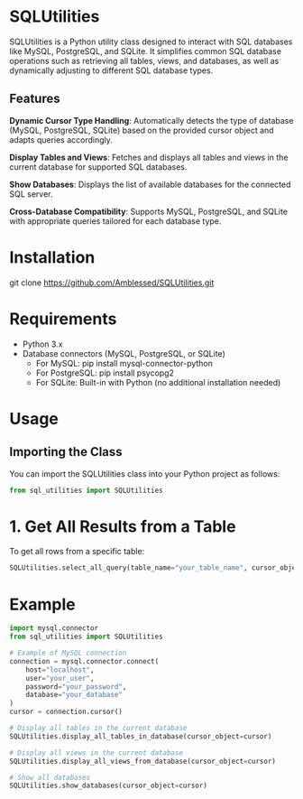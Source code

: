 # SQLUtilities
SQLUtilities is a Python utility class designed to interact with SQL databases like MySQL, PostgreSQL, and SQLite. It simplifies common SQL database operations such as retrieving all tables, views, and databases, as well as dynamically adjusting to different SQL database types.

## Features
**Dynamic Cursor Type Handling**: Automatically detects the type of database (MySQL, PostgreSQL, SQLite) based on the provided cursor object and adapts queries accordingly.

**Display Tables and Views**: Fetches and displays all tables and views in the current database for supported SQL databases.

**Show Databases**: Displays the list of available databases for the connected SQL server.

**Cross-Database Compatibility**: Supports MySQL, PostgreSQL, and SQLite with appropriate queries tailored for each database type.

# Installation
git clone https://github.com/Amblessed/SQLUtilities.git

# Requirements
- Python 3.x
- Database connectors (MySQL, PostgreSQL, or SQLite)
  - For MySQL: pip install mysql-connector-python
  - For PostgreSQL: pip install psycopg2
  - For SQLite: Built-in with Python (no additional installation needed)
 
# Usage
## Importing the Class
You can import the SQLUtilities class into your Python project as follows:  
```python
from sql_utilities import SQLUtilities
```

# 1. Get All Results from a Table
To get all rows from a specific table:  
```python
SQLUtilities.select_all_query(table_name="your_table_name", cursor_object=your_cursor)
```


# Example
```python
import mysql.connector
from sql_utilities import SQLUtilities

# Example of MySQL connection
connection = mysql.connector.connect(
    host="localhost",
    user="your_user",
    password="your_password",
    database="your_database"
)
cursor = connection.cursor()

# Display all tables in the current database
SQLUtilities.display_all_tables_in_database(cursor_object=cursor)

# Display all views in the current database
SQLUtilities.display_all_views_from_database(cursor_object=cursor)

# Show all databases
SQLUtilities.show_databases(cursor_object=cursor)
 ```
